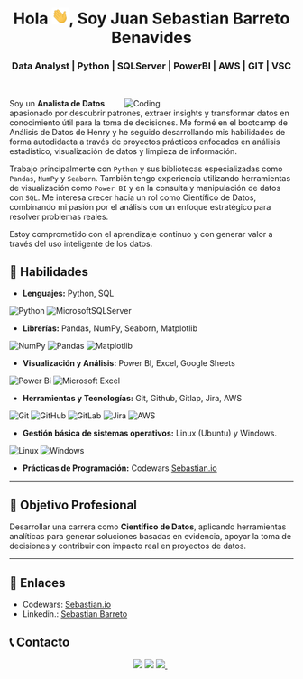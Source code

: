 <h1 align="center">Hola <img src="https://raw.githubusercontent.com/ABSphreak/ABSphreak/master/gifs/Hi.gif" width="30px">, Soy Juan Sebastian Barreto Benavides</h1>
<h3 align="center">Data Analyst | Python | SQLServer | PowerBI | AWS | GIT | VSC  </h3>
<p align="left"> <a href="https://twitter.com/" target="blank"><img src="https://img.shields.io/twitter/follow/?logo=twitter&style=for-the-badge" alt="" /></a> </p>
<img align="right" alt="Coding" width="300" src="https://i.pinimg.com/originals/81/17/8b/81178b47a8598f0c81c4799f2cdd4057.gif">


Soy un  **Analista de Datos** apasionado por descubrir patrones, extraer insights y transformar datos en conocimiento útil para la toma de decisiones. Me formé en el bootcamp de Análisis de Datos de Henry y he seguido desarrollando mis habilidades de forma autodidacta a través de proyectos prácticos 
enfocados en análisis estadístico, visualización de datos y limpieza de información.

Trabajo principalmente con `Python` y sus bibliotecas especializadas como `Pandas`, `NumPy` y `Seaborn`. También tengo experiencia utilizando herramientas de visualización como `Power BI` y en la consulta y manipulación de datos con `SQL`. Me interesa crecer hacia un rol como Científico de Datos, combinando mi pasión por el análisis con un enfoque estratégico para resolver problemas reales.

Estoy comprometido con el aprendizaje continuo y con generar valor a través del uso inteligente de los datos.


## 🧠 Habilidades
- **Lenguajes:** Python, SQL
  
![Python](https://img.shields.io/badge/python-3670A0?style=for-the-badge&logo=python&logoColor=ffdd54) 
![MicrosoftSQLServer](https://img.shields.io/badge/Microsoft%20SQL%20Server-CC2927?style=for-the-badge&logo=microsoft%20sql%20server&logoColor=white)

- **Librerías:** Pandas, NumPy, Seaborn, Matplotlib

![NumPy](https://img.shields.io/badge/numpy-%23013243.svg?style=for-the-badge&logo=numpy&logoColor=white)
![Pandas](https://img.shields.io/badge/pandas-%23150458.svg?style=for-the-badge&logo=pandas&logoColor=white)
![Matplotlib](https://img.shields.io/badge/Matplotlib-%23ffffff.svg?style=for-the-badge&logo=Matplotlib&logoColor=black)
- **Visualización y Análisis:** Power BI, Excel, Google Sheets

![Power Bi](https://img.shields.io/badge/power_bi-F2C811?style=for-the-badge&logo=powerbi&logoColor=black)
![Microsoft Excel](https://img.shields.io/badge/Microsoft_Excel-217346?style=for-the-badge&logo=microsoft-excel&logoColor=white)

- **Herramientas y Tecnologías:** Git, Github, Gitlap, Jira, AWS
  
![Git](https://img.shields.io/badge/git-%23F05033.svg?style=for-the-badge&logo=git&logoColor=white)
![GitHub](https://img.shields.io/badge/github-%23121011.svg?style=for-the-badge&logo=github&logoColor=white)
![GitLab](https://img.shields.io/badge/gitlab-%23181717.svg?style=for-the-badge&logo=gitlab&logoColor=white)
![Jira](https://img.shields.io/badge/jira-%230A0FFF.svg?style=for-the-badge&logo=jira&logoColor=white)
![AWS](https://img.shields.io/badge/AWS-%23FF9900.svg?style=for-the-badge&logo=amazon-aws&logoColor=white)

- **Gestión básica de sistemas operativos:** Linux (Ubuntu) y Windows.
 
![Linux](https://img.shields.io/badge/Linux-FCC624?style=for-the-badge&logo=linux&logoColor=black)
![Windows](https://img.shields.io/badge/Windows-0078D6?style=for-the-badge&logo=windows&logoColor=white)

- **Prácticas de Programación:** Codewars [Sebastian.io](https://www.codewars.com/users/Sebastian.io)

---

## 🎯 Objetivo Profesional

Desarrollar una carrera como **Científico de Datos**, aplicando herramientas analíticas para generar soluciones basadas en evidencia, apoyar la toma de decisiones y contribuir con impacto real en proyectos de datos.

---
## 🔗 Enlaces

- Codewars: [Sebastian.io](https://www.codewars.com/users/Sebastian.io)
- Linkedin.: [Sebastian Barreto](https://www.linkedin.com/in/sebastian-barreto-601095318)

## 📞 Contacto

<p align="center">
<a href="https://www.linkedin.com/in/sebastian-barreto-601095318/"><img src="https://img.shields.io/badge/-Sebastian Barreto%20LInedin-0077B5?style=flat&logo=Linkedin&logoColor=white"/></a>
<a href="benavidesjuancho922@gmail.com"><img src="https://img.shields.io/badge/-benavidesjuancho922@gmail.com-D14836?style=flat&logo=Gmail&logoColor=white"/></a>
  <a href="https://github.com/chakravarthi-v">
    <img src="https://img.icons8.com/fluent/48/000000/github.png" width="3.5%"/>
  </a><span>&nbsp;</span>





  
